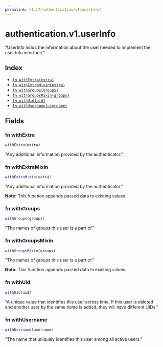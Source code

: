 ```yaml
---
permalink: /1.17/authentication/v1/userInfo/
---
```


# authentication.v1.userInfo

"UserInfo holds the information about the user needed to implement the user.Info interface."

## Index

* [`fn withExtra(extra)`](#fn-withextra)
* [`fn withExtraMixin(extra)`](#fn-withextramixin)
* [`fn withGroups(groups)`](#fn-withgroups)
* [`fn withGroupsMixin(groups)`](#fn-withgroupsmixin)
* [`fn withUid(uid)`](#fn-withuid)
* [`fn withUsername(username)`](#fn-withusername)

## Fields

### fn withExtra

```ts
withExtra(extra)
```

"Any additional information provided by the authenticator."

### fn withExtraMixin

```ts
withExtraMixin(extra)
```

"Any additional information provided by the authenticator."

**Note:** This function appends passed data to existing values

### fn withGroups

```ts
withGroups(groups)
```

"The names of groups this user is a part of."

### fn withGroupsMixin

```ts
withGroupsMixin(groups)
```

"The names of groups this user is a part of."

**Note:** This function appends passed data to existing values

### fn withUid

```ts
withUid(uid)
```

"A unique value that identifies this user across time. If this user is deleted and another user by the same name is added, they will have different UIDs."

### fn withUsername

```ts
withUsername(username)
```

"The name that uniquely identifies this user among all active users."